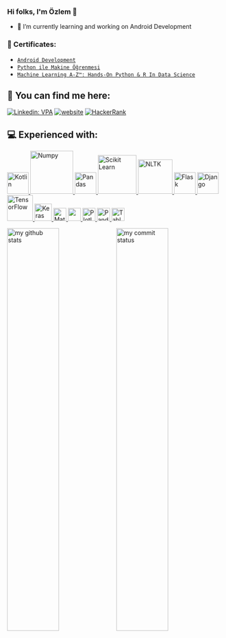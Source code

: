 ### Hi folks, I'm Özlem 👋
- 🌱 I’m currently learning and working on Android Development

### 🔭 Certificates:
- [`Android Development`](https://verified.cv/en/verify/98060539937299?ref=email)
- [`Python ile Makine Öğrenmesi`](https://www.udemy.com/certificate/UC-5accfdfe-9ad3-49db-b832-0afed38e91c5/?utm_source=sendgrid.com&utm_medium=email&utm_campaign=email)
- [`Machine Learning A-Z™: Hands-On Python & R In Data Science`](https://www.udemy.com/certificate/UC-b757b2e6-01da-4053-b891-0fc35ff63379/?utm_source=sendgrid.com&utm_medium=email&utm_campaign=email)



## :woman: You can find me here:
[![Linkedin: VPA](https://img.shields.io/badge/linkedin-%230077B5.svg?&style=for-the-badge&logo=linkedin&logoColor=white)](https://www.linkedin.com/in/ozlembasabakar/)
[![website](https://img.shields.io/badge/gmail-f1f2f6.svg?&style=for-the-badge&logo=gmail&logoColor=red)](mailto:ozlembasabakar@gmail.com)
[<img alt="HackerRank" src="https://img.shields.io/badge/-Hackerrank-2EC866?style=for-the-badge&logo=HackerRank&logoColor=white"/>](https://www.hackerrank.com/ozlembasabakar)

<!--
- 🌱 I’m currently learning on [`SpaitalRegression`](https://github.com/ozlembasabakar/SpatialRegression)
- 🔭 I’m currently working [`GuessNumber`](https://github.com/ozlembasabakar/GuessNumber)
<p align="left"> <img src="https://komarev.com/ghpvc/?username=ozlembasabakar&color=orange" alt="mdurular" /> </p>
-->
## 💻 Experienced with:

<a href="#" target="_blank"> <img src="https://user-images.githubusercontent.com/53402156/182397250-ab5ae70f-25f8-465e-a60e-916ac7d42b0a.svg" alt="Kotlin" width="50"/> </a>
<a href="#" target="_blank"> <img src="https://numpy.org/doc/stable/_static/numpylogo.svg" alt="Numpy" width="100"/> </a>
<a href="#" target="_blank"> <img src="https://upload.wikimedia.org/wikipedia/commons/thumb/e/ed/Pandas_logo.svg/2560px-Pandas_logo.svg.png" alt="Pandas" height="50"/> </a>
<a href="#" target="_blank"> <img src="https://upload.wikimedia.org/wikipedia/commons/0/05/Scikit_learn_logo_small.svg" alt="Scikit Learn" width="90"/> </a>
<a href="#" target="_blank"> <img src="https://i2.wp.com/clay-atlas.com/wp-content/uploads/2019/08/python_nltk.png?resize=592%2C644&ssl=1" alt="NLTK" height="80"/> </a>
<a href="#" target="_blank"> <img src="https://upload.wikimedia.org/wikipedia/commons/thumb/3/3c/Flask_logo.svg/1280px-Flask_logo.svg.png" alt="Flask" height="50"/> </a>
<a href="#" target="_blank"> <img src="https://static.djangoproject.com/img/logos/django-logo-negative.png" alt="Django" height="50"/> </a>
<a href="#" target="_blank"> <img src="https://www.pngitem.com/pimgs/m/75-753841_tensorflow-logo-transparent-hd-png-download.png" alt="TensorFlow" height="60"/> </a>
<a href="#" target="_blank"> <img src="https://keras.io/img/logo.png" alt="Keras" height="40"/> </a>
<a href="#" target="_blank"> <img src="https://matplotlib.org/stable/_static/logo2_compressed.svg" alt="Matplotlib" height="30"/> </a>
<a href="#" target="_blank"> <img src="https://seaborn.pydata.org/_static/logo-wide-lightbg.svg" height="30"/> </a>
<a href="#" target="_blank"> <img src="https://upload.wikimedia.org/wikipedia/commons/3/37/Plotly-logo-01-square.png" alt="Plotly" height="30"/> </a>
<a href="#" target="_blank"> <img src="https://upload.wikimedia.org/wikipedia/commons/thumb/e/ed/Pandas_logo.svg/2560px-Pandas_logo.svg.png" alt="Pandas" height="30"/> </a>
<a href="#" target="_blank"> <img src="https://www.tableau.com/sites/default/files/pages/tableaulogo_highres.png" alt="Tableau" height="30"/> </a>

</p>
<p align="left">
<img src="https://github-readme-stats.vercel.app/api?username=ozlembasabakar&show_icons=true&theme=flag-india" alt="my github stats" width="49%"/>&nbsp;
<img src="https://github-readme-streak-stats.herokuapp.com/?user=ozlembasabakar&theme=kacho_ga&theme=default" alt="my commit status" width="49%" /> </p>

<!--
**ozlembasabakar/ozlembasabakar** is a ✨ _special_ ✨ repository because its `README.md` (this file) appears on your GitHub profile.

Here are some ideas to get you started:

- 🔭 I’m currently working on ...
- 🌱 I’m currently learning ...
- 👯 I’m looking to collaborate on ...
- 🤔 I’m looking for help with ...
- 💬 Ask me about ...
- 📫 How to reach me: ...
- 😄 Pronouns: ...
- ⚡ Fun fact: ...
-->

